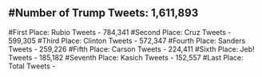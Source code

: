 #Number of Trump Tweets: 1,611,893
---
#First Place: Rubio Tweets - 784,341
#Second Place: Cruz Tweets - 599,305
#Third Place: Clinton Tweets - 572,347
#Fourth Place: Sanders Tweets - 259,226
#Fifth Place: Carson Tweets - 224,411
#Sixth Place: Jeb! Tweets - 185,182
#Seventh Place: Kasich Tweets - 152,557
#Last Place: Total Tweets -  
